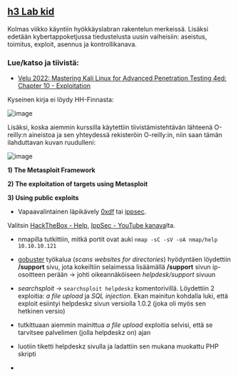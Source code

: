 ## <a href="https://terokarvinen.com/2023/eettinen-hakkerointi-2023/#h3-lab-kid">h3 Lab kid</a>

Kolmas viikko käyntiin hyökkäyslabran rakentelun merkeissä. Lisäksi edetään kybertappoketjussa tiedustelusta uusin vaiheisiin: aseistus, toimitus, exploit, asennus ja kontrollikanava. 

### Lue/katso ja tiivistä:

- <a href="https://learning.oreilly.com/library/view/mastering-kali-linux/9781801819770/Text/Chapter_10.xhtml#_idParaDest-257">Velu 2022: Mastering Kali Linux for Advanced Penetration Testing 4ed: Chapter 10 - Exploitation</a>

Kyseinen kirja ei löydy HH-Finnasta:

![image](https://github.com/JanaHalt/Ethical-Hacking-2023/assets/78509164/dd6fa373-066e-47aa-8a8e-ba7428d50d8c)

Lisäksi, koska aiemmin kurssilla käytettiin tiivistämistehtävän lähteenä O-reilly:n aineistoa ja sen yhteydessä rekisteröin O-reilly:in, niin saan tämän ilahduttavan kuvan ruudulleni:

![image](https://github.com/JanaHalt/Ethical-Hacking-2023/assets/78509164/8a8c7124-ee9c-4e8c-9f89-1586d1a9a773)

**1) The Metasploit Framework**

**2) The exploitation of targets using Metasploit**

**3) Using public exploits**

- Vapaavalintainen läpikävely <a href="https://0xdf.gitlab.io/">0xdf</a> tai <a href="https://www.youtube.com/channel/UCa6eh7gCkpPo5XXUDfygQQA/videos">ippsec</a>.

Valitsin <a href="https://www.youtube.com/watch?v=XB8CbhfOczU&list=PLidcsTyj9JXJfpkDrttTdk1MNT6CDwVZF&index=40">HackTheBox - Help</a>, <a href="https://www.youtube.com/@ippsec">IppSec - YouTube kanava</a>lta.

- nmapilla tutkittiin, mitkä portit ovat auki ```nmap -sC -sV -oA nmap/help 10.10.10.121```

- <a href="https://www.kali.org/tools/gobuster/">gobuster</a> työkalua (*scans websites for directories*) hyödyntäen löydettiin **/support** sivu, jota kokeiltiin selaimessa lisäämällä **/support** sivun ip-osoitteen perään -> johti oikeannäköiseen *helpdesk/support* sivuun

- *searchsploit* -> ```searchsploit helpdeskz``` komentorivillä. Löydettiin 2 exploitia: *a file upload* ja *SQL injection*. Ekan mainitun kohdalla luki, että exploit esiintyi helpdeskz sivun versiolla 1.0.2 (joka oli myös sen hetkinen versio)

- tutkittuaan aiemmin mainittua *a file upload* exploitia selvisi, että se tarvitsee palvelimen (jolla helpdeskz on) ajan

- luotiin tiketti helpdeskz sivulla ja ladattiin sen mukana muokattu PHP skripti

- 

